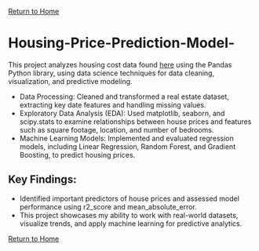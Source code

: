 [Return to Home](https://04mscott.github.io)
# Housing-Price-Prediction-Model-

This project analyzes housing cost data found [here](https://www.kaggle.com/datasets/harlfoxem/housesalesprediction/discussion/207885) using the Pandas Python library, using data science techniques for data cleaning, visualization, and predictive modeling.
+ Data Processing: Cleaned and transformed a real estate dataset, extracting key date features and handling missing values.
+ Exploratory Data Analysis (EDA): Used matplotlib, seaborn, and scipy.stats to examine relationships between house prices and features such as square footage, location, and number of bedrooms.
+ Machine Learning Models: Implemented and evaluated regression models, including Linear Regression, Random Forest, and Gradient Boosting, to predict housing prices.
## Key Findings: 
+ Identified important predictors of house prices and assessed model performance using r2_score and mean_absolute_error.
+ This project showcases my ability to work with real-world datasets, visualize trends, and apply machine learning for predictive analytics.

[Return to Home](https://04mscott.github.io)
